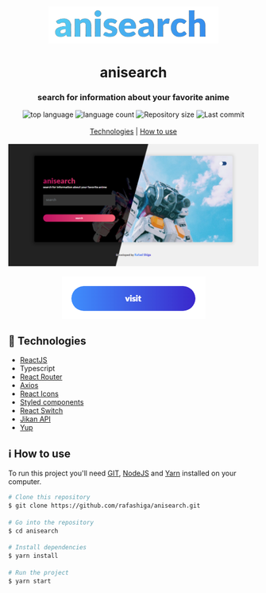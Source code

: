 <h1 align="center">
  <img  src="./src/assets/img/logo.png" alt="logo">
  <br>
  <br>
  anisearch
</h1>

<h3 align="center">
<strong>search for information about your favorite anime</strong>
</h3>

<p align="center">

  <img alt="top language" src="https://img.shields.io/github/languages/top/rafashiga/anisearch?style=flat-square">
  <img alt="language count" src="https://img.shields.io/github/languages/count/rafashiga/anisearch?style=flat-square">
  <img alt="Repository size" src="https://img.shields.io/github/repo-size/rafashiga/anisearch?style=flat-square">
  <img alt="Last commit" src="https://img.shields.io/github/last-commit/rafashiga/anisearch?style=flat-square">
  <br>
  <br>
  <a href="#space_invader-technologies">Technologies</a> |
  <a href="#information_source-how-to-use">How to use</a>
  <br>
  <br>
  <img src="./src/assets/img/website.png">
  <br>
  <br>
  <a href="https://anisearch.netlify.app/" target="_blank">
    <img src="./src/assets/img/button-visit.png">
  </a>
</p>

## :space_invader: Technologies

- [ReactJS](https://pt-br.reactjs.org/)
- Typescript
- [React Router](https://reacttraining.com/react-router/web/guides/quick-start)
- [Axios](https://github.com/axios/axios)
- [React Icons](https://react-icons.github.io/react-icons/)
- [Styled components](https://styled-components.com/)
- [React Switch](https://github.com/markusenglund/react-switch#readme)
- [Jikan API](https://jikan.moe/)
- [Yup](https://github.com/jquense/yup)

## :information_source: How to use

To run this project you'll need [GIT](https://git-scm.com/), [NodeJS](https://nodejs.org/en/) and [Yarn](https://yarnpkg.com/) installed on your computer.

```bash
# Clone this repository
$ git clone https://github.com/rafashiga/anisearch.git

# Go into the repository
$ cd anisearch

# Install dependencies
$ yarn install

# Run the project
$ yarn start
```
